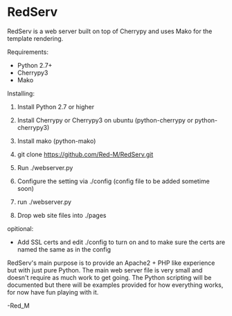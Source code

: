 RedServ
=======

RedServ is a web server built on top of Cherrypy and uses Mako for the template rendering.

Requirements:
- Python 2.7+
- Cherrypy3
- Mako

Installing:

1. Install Python 2.7 or higher

2. Install Cherrypy or Cherrypy3 on ubuntu (python-cherrypy or python-cherrypy3)

3. Install mako (python-mako)

4. git clone https://github.com/Red-M/RedServ.git

5. Run ./webserver.py

6. Configure the setting via ./config (config file to be added sometime soon)

7. run ./webserver.py

8. Drop web site files into ./pages

opitional:
- Add SSL certs and edit ./config to turn on and to make sure the certs are named the same as in the config


RedServ's main purpose is to provide an Apache2 + PHP like experience but with just pure Python.
The main web server file is very small and doesn't require as much work to get going.
The Python scripting will be documented but there will be examples provided for how everything works, for now have fun playing with it.

-Red_M

